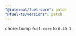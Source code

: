 ```yaml
---
"@internal/fuel-core": patch
"@fuel-ts/versions": patch
---
```


chore: bump `fuel-core` to `0.40.1`
